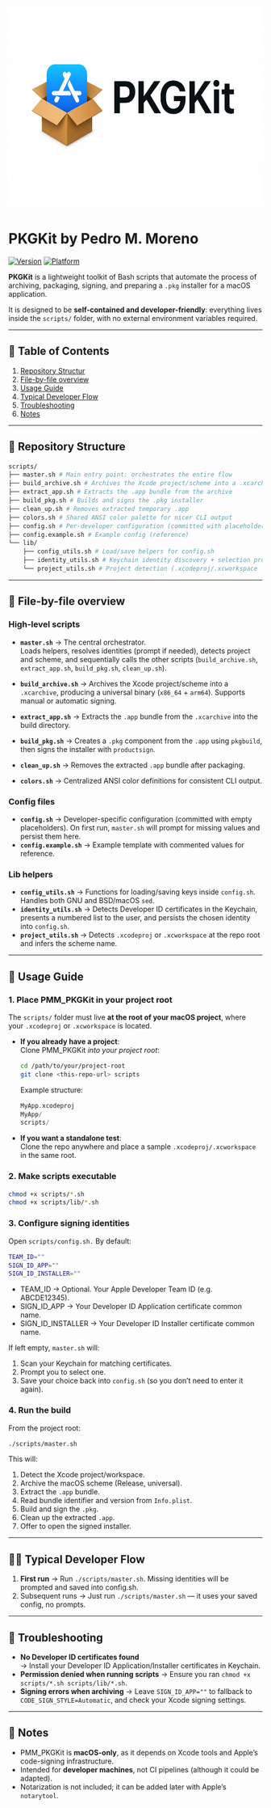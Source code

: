 
<img src=".docs/assets/PKGKitLogo.png" alt="MoviesFinder Icon" height="400" />

# PKGKit by Pedro M. Moreno
[![Version](https://img.shields.io/badge/PMM__PKGKit-v1.0.0-blue)]()
[![Platform](https://img.shields.io/badge/platform-macOS-lightgrey)]()

**PKGKit** is a lightweight toolkit of Bash scripts that automate the process of archiving, packaging, signing, and preparing a `.pkg` installer for a macOS application.  

It is designed to be **self-contained and developer-friendly**: everything lives inside the `scripts/` folder, with no external environment variables required.  

---

## 🚀 Table of Contents

1. [Repository Structur](#repository-structure)
2. [File-by-file overview](#file-overview)
3. [Usage Guide](#usage-guide)
4. [Typical Developer Flow](#dev-flow)  
5. [Troubleshooting](#troubleshooting)  
6. [Notes](#notes)  

---

<a name="repository-structure"></a>
## 📂 Repository Structure

``` bash
scripts/
├── master.sh # Main entry point: orchestrates the entire flow
├── build_archive.sh # Archives the Xcode project/scheme into a .xcarchive
├── extract_app.sh # Extracts the .app bundle from the archive
├── build_pkg.sh # Builds and signs the .pkg installer
├── clean_up.sh # Removes extracted temporary .app
├── colors.sh # Shared ANSI color palette for nicer CLI output
├── config.sh # Per-developer configuration (committed with placeholders)
├── config.example.sh # Example config (reference)
└── lib/
    ├── config_utils.sh # Load/save helpers for config.sh
    ├── identity_utils.sh # Keychain identity discovery + selection prompt
    └── project_utils.sh # Project detection (.xcodeproj/.xcworkspace
```
---

<a name="file-overview"></a>
## 📘 File-by-file overview

### High-level scripts
- **`master.sh`** → The central orchestrator.  
  Loads helpers, resolves identities (prompt if needed), detects project and scheme, and sequentially calls the other scripts (`build_archive.sh`, `extract_app.sh`, `build_pkg.sh`, `clean_up.sh`).  

- **`build_archive.sh`** → Archives the Xcode project/scheme into a `.xcarchive`, producing a universal binary (`x86_64` + `arm64`). Supports manual or automatic signing.  

- **`extract_app.sh`** → Extracts the `.app` bundle from the `.xcarchive` into the build directory.  

- **`build_pkg.sh`** → Creates a `.pkg` component from the `.app` using `pkgbuild`, then signs the installer with `productsign`.  

- **`clean_up.sh`** → Removes the extracted `.app` bundle after packaging.  

- **`colors.sh`** → Centralized ANSI color definitions for consistent CLI output.  

### Config files
- **`config.sh`** → Developer-specific configuration (committed with empty placeholders). On first run, `master.sh` will prompt for missing values and persist them here.  
- **`config.example.sh`** → Example template with commented values for reference.  

### Lib helpers
- **`config_utils.sh`** → Functions for loading/saving keys inside `config.sh`. Handles both GNU and BSD/macOS `sed`.  
- **`identity_utils.sh`** → Detects Developer ID certificates in the Keychain, presents a numbered list to the user, and persists the chosen identity into `config.sh`.  
- **`project_utils.sh`** → Detects `.xcodeproj` or `.xcworkspace` at the repo root and infers the scheme name.  

---

<a name="usage-guide"></a>
## 🚀 Usage Guide

### 1. Place PMM_PKGKit in your project root
The `scripts/` folder must live **at the root of your macOS project**, where your `.xcodeproj` or `.xcworkspace` is located.

- **If you already have a project**:  
  Clone PMM_PKGKit *into your project root*:
  ``` bash
  cd /path/to/your/project-root
  git clone <this-repo-url> scripts
  ```

  Example structure:
  ``` swift
  MyApp.xcodeproj
  MyApp/
  scripts/
  ```

- **If you want a standalone test**:    
  Clone the repo anywhere and place a sample `.xcodeproj/.xcworkspace` in the same root.  



### 2. Make scripts executable
 ``` bash
chmod +x scripts/*.sh
chmod +x scripts/lib/*.sh
 ```

### 3. Configure signing identities
Open `scripts/config.sh.` By default:
 ``` bash
TEAM_ID=""
SIGN_ID_APP=""
SIGN_ID_INSTALLER=""
 ```
- TEAM_ID → Optional. Your Apple Developer Team ID (e.g. ABCDE12345).
- SIGN_ID_APP → Your Developer ID Application certificate common name.
- SIGN_ID_INSTALLER → Your Developer ID Installer certificate common name.

If left empty, `master.sh` will:
1. Scan your Keychain for matching certificates.
2. Prompt you to select one.
3. Save your choice back into `config.sh` (so you don’t need to enter it again).  

### 4. Run the build
From the project root:
 ``` bash
./scripts/master.sh
 ```
This will:
1. Detect the Xcode project/workspace.
2. Archive the macOS scheme (Release, universal).
3. Extract the `.app` bundle.
4. Read bundle identifier and version from `Info.plist`.
5. Build and sign the `.pkg`.
6. Clean up the extracted `.app`.
7. Offer to open the signed installer.

---

<a name="dev-flow"></a>
## 🧑‍💻 Typical Developer Flow
1. **First run** → Run `./scripts/master.sh`. Missing identities will be prompted and saved into config.sh.
2. Subsequent runs → Just run `./scripts/master.sh` — it uses your saved config, no prompts.

---

<a name="trubleshooting"></a>
## 🔧 Troubleshooting
- **No Developer ID certificates found**  
  → Install your Developer ID Application/Installer certificates in Keychain.
- **Permission denied when running scripts**
  → Ensure you ran `chmod +x scripts/*.sh scripts/lib/*.sh`.
- **Signing errors when archiving**
  → Leave `SIGN_ID_APP=""` to fallback to `CODE_SIGN_STYLE=Automatic`, and check your Xcode signing settings.


---

<a name="notes"></a>
## 📌 Notes
- PMM_PKGKit is **macOS-only**, as it depends on Xcode tools and Apple’s code-signing infrastructure.
- Intended for **developer machines**, not CI pipelines (although it could be adapted).
- Notarization is not included; it can be added later with Apple’s `notarytool`.
  
